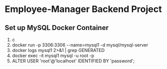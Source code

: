 # Employee-Manager Backend Project

## Set up MySQL Docker Container
1. c
2. docker run -p 3306:3306 --name=mysql1 -d mysql/mysql-server
3. docker logs mysql1 2>&1 | grep GENERATED
4. docker exec -it mysql1 mysql -u root -p
5. ALTER USER 'root'@'localhost' IDENTIFIED BY 'password';
